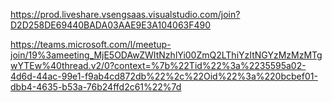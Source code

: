 https://prod.liveshare.vsengsaas.visualstudio.com/join?D2D258DE69440BADA03AAE9E3A104063F490

https://teams.microsoft.com/l/meetup-join/19%3ameeting_MjE5ODAwZWItNzhlYi00ZmQ2LThiYzItNGYzMzMzMTgwYTEw%40thread.v2/0?context=%7b%22Tid%22%3a%2235595a02-4d6d-44ac-99e1-f9ab4cd872db%22%2c%22Oid%22%3a%220bcbef01-dbb4-4635-b53a-76b24ffd2c61%22%7d
